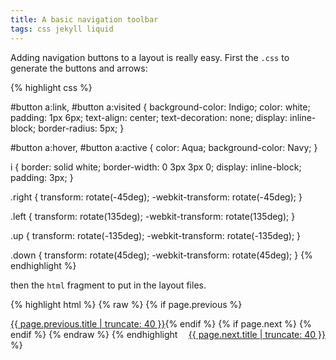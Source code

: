 ```yaml
---
title: A basic navigation toolbar
tags: css jekyll liquid
---
```


Adding navigation buttons to a layout is really easy. First the `.css` to generate the buttons and  arrows:

{% highlight css %}

#button a:link, #button a:visited {
    background-color: Indigo;
    color: white;
    padding: 1px 6px;
    text-align: center;
    text-decoration: none;
    display: inline-block;
    border-radius: 5px;
}


#button a:hover, #button a:active {
    color: Aqua;
    background-color: Navy;
}

i {
    border: solid white;
    border-width: 0 3px 3px 0;
    display: inline-block;
    padding: 3px;
}

.right {
    transform: rotate(-45deg);
    -webkit-transform: rotate(-45deg);
}

.left {
    transform: rotate(135deg);
    -webkit-transform: rotate(135deg);
}

.up {
    transform: rotate(-135deg);
    -webkit-transform: rotate(-135deg);
}

.down {
    transform: rotate(45deg);
    -webkit-transform: rotate(45deg);
}
{% endhighlight %}

then the `html` fragment to put in the layout files. 

{% highlight html %}
{% raw %}
{% if page.previous %}
<div style="float:left" id="button"><a href="{{ page.previous.url }}"> <i class="arrow left"></i> {{ page.previous.title | truncate: 40 }}</a></div>
{% endif %}
{% if page.next %}
<div style="float:right" id="button"><a href="{{ page.next.url }}">{{ page.next.title | truncate: 40 }} <i class="arrow right"></i></a></div>
{% endif %}
{% endraw %}
{% endhighlight %}
